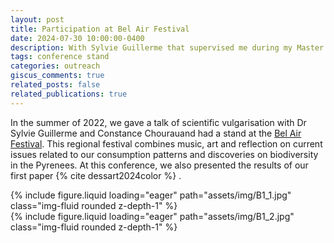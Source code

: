 ```yaml
---
layout: post
title: Participation at Bel Air Festival
date: 2024-07-30 10:00:00-0400
description: With Sylvie Guillerme that supervised me during my Master's internship, we gave a talk at the Bel air Festival
tags: conference stand
categories: outreach
giscus_comments: true
related_posts: false
related_publications: true
---
```


In the summer of 2022, we gave a talk of scientific vulgarisation with Dr Sylvie Guillerme and Constance Chourauand had a stand at the [Bel Air Festival](https://belairfestival.fr/engagements/). This regional festival combines music, art and reflection on current issues related to our consumption patterns and discoveries on biodiversity in the Pyrenees. At this conference, we also presented the results of our first paper {% cite dessart2024color %} .

<div class="row mt-3">
    <div class="col-sm mt-3 mt-md-0">
        {% include figure.liquid loading="eager" path="assets/img/B1_1.jpg" class="img-fluid rounded z-depth-1" %}
    </div>
    <div class="col-sm mt-3 mt-md-0">
        {% include figure.liquid loading="eager" path="assets/img/B1_2.jpg" class="img-fluid rounded z-depth-1" %}
    </div>
</div>
